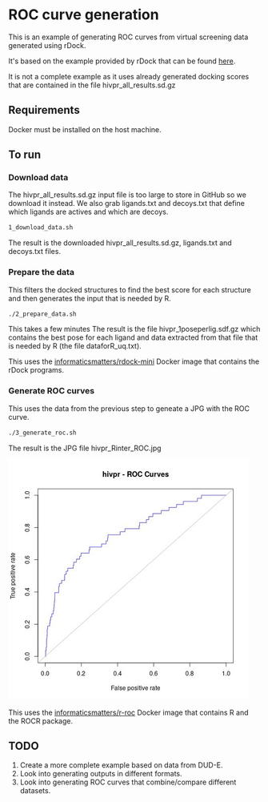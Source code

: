 # ROC curve generation

This is an example of generating ROC curves from virtual screening data generated using rDock.

It's based on the example provided by rDock that can be found 
[here](http://www.ub.edu/cbdd/?q=content/how-calculate-roc-curves).

It is not a complete example as it uses already generated docking scores that are contained in
the file hivpr_all_results.sd.gz

## Requirements

Docker must be installed on the host machine.

## To run

### Download data

The hivpr_all_results.sd.gz input file is too large to store in GitHub so we download it instead.
We also grab ligands.txt and decoys.txt that define which ligands are actives and which are decoys.


```sh
1_download_data.sh
```

The result is the downloaded hivpr_all_results.sd.gz, ligands.txt and decoys.txt files.


### Prepare the data

This filters the docked structures to find the best score for each structure and then generates the input
that is needed by R. 

```sh
./2_prepare_data.sh
```

This takes a few minutes
The result is the file hivpr_1poseperlig.sdf.gz which contains the best pose for each ligand and data extracted
from that file that is needed by R (the file dataforR_uq.txt).

This uses the [informaticsmatters/rdock-mini](https://hub.docker.com/r/informaticsmatters/rdock-mini/) Docker image
that contains the rDock programs.

### Generate ROC curves

This uses the data from the previous step to geneate a JPG with the ROC curve.

```sh
./3_generate_roc.sh
```

The result is the JPG file hivpr_Rinter_ROC.jpg

![result.jpg](result.jpg)


This uses the [informaticsmatters/r-roc](https://hub.docker.com/r/informaticsmatters/r-roc/builds/) Docker image 
that contains R and the ROCR package.

## TODO

1. Create a more complete example based on data from DUD-E.
1. Look into generating outputs in different formats.
1. Look into generating ROC curves that combine/compare different datasets.
